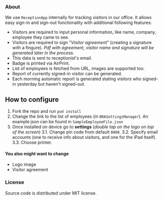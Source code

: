 ### About

We use `ReceptionApp` internally for tracking visitors in our office. 
It allows easy sign-in and sign-out functionality with additional following features:

* Visitors are required to input personal information, like name, company, employee they came to see.
* Visitors are required to sign "*Visitor agreement*" (creating a signature with a fingure). *Pdf with agreement, visitor name and signature will be generated later in the process*.
* This data is sent to receptionist's email.
* Badge is printed via AirPrint.
* List of employees is fetched from URL, images are supported too.
* Report of currently signed-in visitor can be generated.
* Each morning automatic report is generated stating visitors who signed-in yesterday but haven't signed-out.

## How to configure

1. Fork the repo and run `pod install`
2. Change the link to the list of employees (in `BRASettingsManager`). An example json can be found in `SampleEmployeeFile.json`
3. Once installed on device go to **settings** (*double tap on the logo on top of the screen*)
	3.1. Change pin code from default `0000`. 
	3.2. Specify email accounts (one to receive info about visitors, and one for the iPad itself).
	3.3. Choose printer.

#### You also might want to change

* Logo image
* Visitor agreement


### License
Source code is distributed under MIT license.